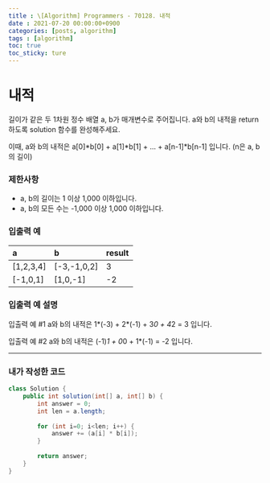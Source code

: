 ```yaml
---
title : \[Algorithm] Programmers - 70128. 내적
date : 2021-07-20 00:00:00+0900
categories: [posts, algorithm]
tags : [algorithm]
toc: true
toc_sticky: ture
---
```


# 내적

길이가 같은 두 1차원 정수 배열 a, b가 매개변수로 주어집니다. a와 b의 내적을 return 하도록 solution 함수를 완성해주세요.

이때, a와 b의 내적은 a[0]*b[0] + a[1]*b[1] + ... + a[n-1]*b[n-1] 입니다. (n은 a, b의 길이)

### 제한사항

- a, b의 길이는 1 이상 1,000 이하입니다.
- a, b의 모든 수는 -1,000 이상 1,000 이하입니다.

### 입출력 예

| a | b | result | 
| :--- | :--- | :--- | 
| [1,2,3,4] | [-3,-1,0,2] | 3 | 
| [-1,0,1] | [1,0,-1] | -2 | 

### 입출력 예 설명

입출력 예 #1 
a와 b의 내적은 1*(-3) + 2*(-1) + 3*0 + 4*2 = 3 입니다.

입출력 예 #2 
a와 b의 내적은 (-1)*1 + 0*0 + 1*(-1) = -2 입니다.


---

### 내가 작성한 코드
``` java
class Solution {
    public int solution(int[] a, int[] b) {
        int answer = 0;
        int len = a.length;
        
        for (int i=0; i<len; i++) {
            answer += (a[i] * b[i]);
        }
        
        return answer;
    }
}
```
